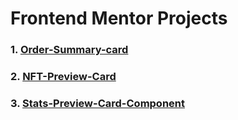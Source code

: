 # Frontend Mentor Projects
### 1. [ Order-Summary-card](./01-Order-Summary-card/index.html)
### 2. [ NFT-Preview-Card](./02-NFT-Preview-Card/index.html)
### 3. [ Stats-Preview-Card-Component](./03-Stats-Preview-Card-Componentindex.html)

 
